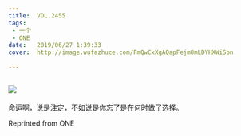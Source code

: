 ```yaml
---
title:	VOL.2455
tags:
 - 一个
 - ONE
date:	2019/06/27 1:39:33
cover:	http://image.wufazhuce.com/FmQwCxXgAQapFejm8mLDYHXWiSbn

---
```

![](http://image.wufazhuce.com/FmQwCxXgAQapFejm8mLDYHXWiSbn)
---

命运啊，说是注定，不如说是你忘了是在何时做了选择。
 
Reprinted from ONE
